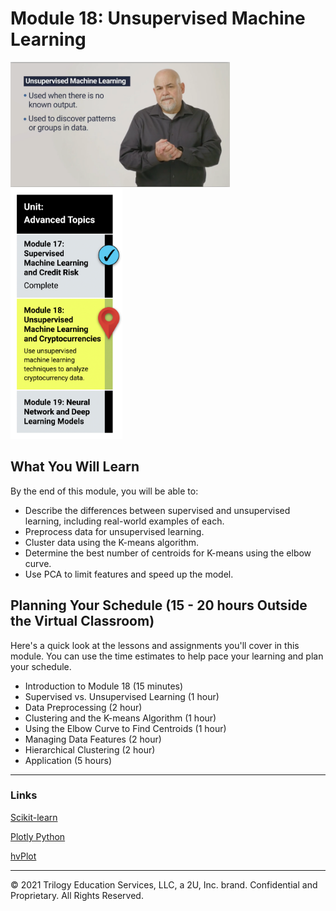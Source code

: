 # Module 18: Unsupervised Machine Learning

<img src="./Images/Dr_Reed_Unsupervised_ML.png" alt="Module 18 Unupervised ML" height="200"/>

<img src="./Images/Module_18_Roadmap.png" alt="Module 18  Roadmap" height="400"/>

## What You Will Learn
By the end of this module, you will be able to:

* Describe the differences between supervised and unsupervised learning, including real-world examples of each.
* Preprocess data for unsupervised learning.
* Cluster data using the K-means algorithm.
* Determine the best number of centroids for K-means using the elbow curve.
* Use PCA to limit features and speed up the model.
  
## Planning Your Schedule (15 - 20 hours Outside the Virtual Classroom)
Here's a quick look at the lessons and assignments you'll cover in this module. You can use the time estimates to help pace your learning and plan your schedule.

* Introduction to Module 18 (15 minutes)
* Supervised vs. Unsupervised Learning (1 hour)
* Data Preprocessing (2 hour)
* Clustering and the K-means Algorithm (1 hour)
* Using the Elbow Curve to Find Centroids (1 hour)
* Managing Data Features (2 hour)
* Hierarchical Clustering (2 hour)
* Application (5 hours)

- - -


### Links

[Scikit-learn](https://scikit-learn.org/stable/)

[Plotly Python](https://plotly.com/python/)

[hvPlot](https://hvplot.holoviz.org/)

---

© 2021 Trilogy Education Services, LLC, a 2U, Inc. brand.  Confidential and Proprietary.  All Rights Reserved.
